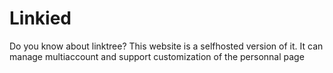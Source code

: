 # Linkied

Do you know about linktree? This website is a selfhosted version of it. It can manage multiaccount and support customization of the personnal page